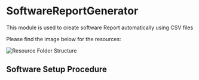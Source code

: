 # SoftwareReportGenerator

This module is used to create software Report automatically using CSV files

Please find the image below for the resources:

![Resource Folder Structure](./ResourcesReadMe/img/resource_folder_structure.png "Resource Folder Structure")


## Software Setup Procedure
